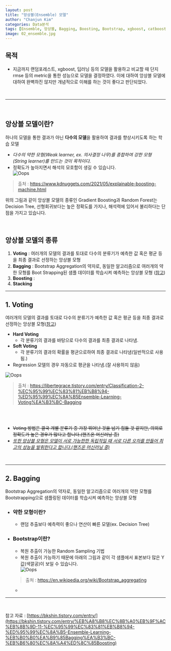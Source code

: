 ```yaml
---
layout: post
title: "앙상블(Ensemble) 모델"
author: "Chanjun Kim"
categories: Data분석
tags: [Ensemble, 앙상블, Bagging, Boosting, Bootstrap, xgboost, catboost, adaboost, lightgbm, modeling]
image: 02_ensemble.jpg
---
```


## **목적**
- 지금까지 랜덤포레스트, xgboost, 딥러닝 등의 모델을 활용하고 비교할 때 단지 rmse 등의 metric을 통한 성능으로 모델을 결정하였다. 이에 대하여 앙상블 모델에 대하여 완벽하진 않지만 개념적으로 이해를 하는 것이 좋다고 판단되었다.
<br/>

---

<br/>

## **앙상블 모델이란?**
하나의 모델을 통한 결과가 아닌 **다수의 모델**을 활용하여 결과를 향상시키도록 하는 학습 모델
- *다수의 약한 모형(Weak learner, ex. 의사결정 나무)를 종합하여 강한 모형(String learner)를 만드는 것이 목적이다.*
- 정확도가 높아지면서 해석의 모호함이 생길 수 있습니다.<br/>
![Oops](https://www.kdnuggets.com/wp-content/uploads/explainable_boosting_machine_01.jpg)
> 출처 : https://www.kdnuggets.com/2021/05/explainable-boosting-machine.html <br/>

위의 그림과 같이 앙상블 모델의 종류인 Gradient Boosting과 Random Forest는 Decision Tree, 선형회귀보다는 높은 정확도를 가지나, 해석력에 있어서 불리하다는 단점을 가지고 있습니다.

<br/>

## **앙상블 모델의 종류**
1. **Voting** : 여러개의 모델의 결과를 토대로 다수의 분류기가 예측한 값 혹은 평균 등을 최종 결과로 선정하는 앙상블 모형
2. **Bagging** : Bootstrap Aggregation의 약자로, 동일한 알고리즘으로 여러개의 약한 모형를 Boot Strapping된 샘플 데이터를 학습시켜 예측하는 앙상블 모형 ([참고](https://injo.tistory.com/30))
3. **Boosting** : 
4. **Stacking**

---
## **1. Voting**
여러개의 모델의 결과를 토대로 다수의 분류기가 예측한 값 혹은 평균 등을 최종 결과로 선정하는 앙상블 모형([참고](https://libertegrace.tistory.com/entry/Classification-2-%EC%95%99%EC%83%81%EB%B8%94-%ED%95%99%EC%8A%B5Ensemble-Learning-Voting%EA%B3%BC-Bagging))

- **Hard Voting**
    - 각 분류기의 결과를 바탕으로 다수의 결과를 최종 결과로 나타냄.
- **Soft Voting**
    - 각 분류기의 결과의 확률을 평균으로하여 최종 결과로 나타냄(일반적으로 사용됨.)
- Regression 모델의 경우 자동으로 평균을 나타냄.(잘 사용하지 않음)

![Oops](https://img1.daumcdn.net/thumb/R1280x0/?scode=mtistory2&fname=https%3A%2F%2Fblog.kakaocdn.net%2Fdn%2FcvYig2%2FbtqKsojGyfl%2FiKazMxfc8GKeWa1OHYjHH0%2Fimg.png)
> 출처 : https://libertegrace.tistory.com/entry/Classification-2-%EC%95%99%EC%83%81%EB%B8%94-%ED%95%99%EC%8A%B5Ensemble-Learning-Voting%EA%B3%BC-Bagging

<br/>
<br/>

- ~~Voting 방법은 결국 개별 분류기 중 가장 뛰어난 것을 넘기 힘들 것 같지만, 의외로 정확도가 높은 경우가 많다고 합니다.(핸즈온 머신러닝 중)~~<br/>
- <u>*또한 앙상블 모형은 모델이 서로 가능한한 독립적일 때 서로 다른 오차를 만들어 최고의 성능을 발휘한다고 합니다.(핸즈온 머신러닝 중)*</u><br/>

<br/>

---
## **2. Bagging**
Bootstrap Aggregation의 약자로, 동일한 알고리즘으로 여러개의 약한 모형를 Bootstrapping으로 샘플링된 데이터를 학습시켜 예측하는 앙상블 모형
<br/>

- ### **약한 모형이란?**
    - 랜덤 추출보다 예측력이 좋으나 연산이 빠른 모델(ex. Decision Tree)
    
- ### **Bootstrap이란?**
    - 복원 추출이 가능한 Random Sampling 기법
    - 복원 추출이 가능하기 때문에 아래의 그림과 같이 각 샘플에서 표본보다 많은 Y값(색깔공)이 보일 수 있습니다. <br/> ![Oops](https://upload.wikimedia.org/wikipedia/commons/thumb/c/c8/Ensemble_Bagging.svg/1920px-Ensemble_Bagging.svg.png)
    > 출처 : https://en.wikipedia.org/wiki/Bootstrap_aggregating
    - 











---
<br/>

참고 자료 : 
[https://bkshin.tistory.com/entry/](https://bkshin.tistory.com/entry/%EB%A8%B8%EC%8B%A0%EB%9F%AC%EB%8B%9D-11-%EC%95%99%EC%83%81%EB%B8%94-%ED%95%99%EC%8A%B5-Ensemble-Learning-%EB%B0%B0%EA%B9%85Bagging%EA%B3%BC-%EB%B6%80%EC%8A%A4%ED%8C%85Boosting)